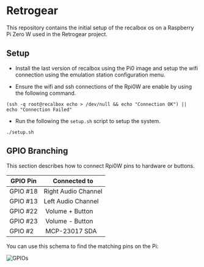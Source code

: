 Retrogear
=========

This repository contains the initial setup of the recalbox os on a Raspberry Pi
Zero W used in the Retrogear project.

## Setup

* Install the last version of recalbox using the Pi0 image and setup the
wifi connection using the emulation station configuration menu.

* Ensure the wifi and ssh connections of the Rpi0W are enable by using the
following command.
```
(ssh -q root@recalbox echo > /dev/null && echo "Connection OK") || echo "Connection Failed"
```

* Run the following the `setup.sh` script to setup the system.
```
./setup.sh
```


## GPIO Branching

This section describes how to connect Rpi0W pins to hardware or buttons.

GPIO Pin | Connected to
-------- | ------------
GPIO #18 | Right Audio Channel
GPIO #13 | Left Audio Channel
GPIO #22 | Volume + Button
GPIO #23 | Volume - Button
GPIO #2 | MCP-23017 SDA

You can use this schema to find the matching pins on the Pi:

![GPIOs](https://www.element14.com/community/servlet/JiveServlet/previewBody/80667-102-2-338789/GPIO.png)








